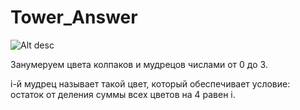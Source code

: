 # Tower_Answer
![Alt desc](https://i.imgur.com/vdHZnhA.png)

Занумеруем цвета колпаков и мудрецов числами от 0 до 3.

i-й мудрец называет такой цвет, который обеспечивает условие: остаток от деления суммы всех цветов на 4 равен i.
